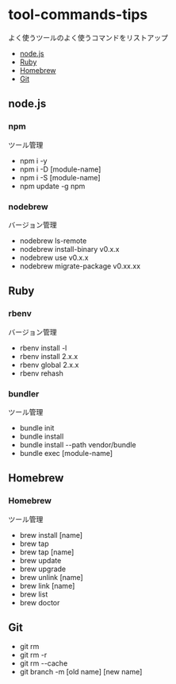 # tool-commands-tips
よく使うツールのよく使うコマンドをリストアップ

- [node.js](#nodejs)
- [Ruby](#ruby)
- [Homebrew](#homebrew)
- [Git](#git)

## node.js

### npm
ツール管理
- npm i -y
- npm i -D [module-name]
- npm i -S [module-name]
- npm update -g npm

### nodebrew
バージョン管理
- nodebrew ls-remote
- nodebrew install-binary v0.x.x
- nodebrew use v0.x.x
- nodebrew migrate-package v0.xx.xx


## Ruby

### rbenv
バージョン管理
- rbenv install -l
- rbenv install 2.x.x
- rbenv global 2.x.x
- rbenv rehash

### bundler
ツール管理
- bundle init
- bundle install
- bundle install --path vendor/bundle
- bundle exec [module-name]

## Homebrew

### Homebrew
ツール管理
- brew install [name]
- brew tap
- brew tap [name]
- brew update
- brew upgrade
- brew unlink [name]
- brew link [name]
- brew list
- brew doctor

## Git
- git rm
- git rm -r
- git rm --cache
- git branch -m [old name] [new name]

